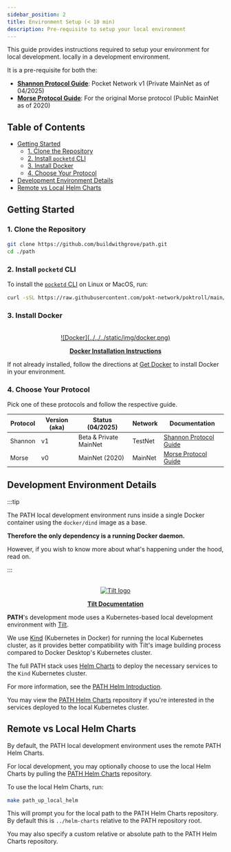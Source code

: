 ```yaml
---
sidebar_position: 2
title: Environment Setup (< 10 min)
description: Pre-requisite to setup your local environment
---
```


This guide provides instructions required to setup your environment for local development.
locally in a development environment.

It is a pre-requisite for both the:

- [**Shannon Protocol Guide**](3_cheatsheet_shannon.md): Pocket Network v1 (Private MainNet as of 04/2025)
- [**Morse Protocol Guide**](4_cheatsheet_morse.md): For the original Morse protocol (Public MainNet as of 2020)

## Table of Contents <!-- omit in toc -->

- [Getting Started](#getting-started)
  - [1. Clone the Repository](#1-clone-the-repository)
  - [2. Install `pocketd` CLI](#2-install-pocketd-cli)
  - [3. Install Docker](#3-install-docker)
  - [4. Choose Your Protocol](#4-choose-your-protocol)
- [Development Environment Details](#development-environment-details)
- [Remote vs Local Helm Charts](#remote-vs-local-helm-charts)

## Getting Started

### 1. Clone the Repository

```bash
git clone https://github.com/buildwithgrove/path.git
cd ./path
```

### 2. Install `pocketd` CLI

To install the [`pocketd` CLI](https://dev.poktroll.com/category/pocketd-cli) on Linux or MacOS, run:

```bash
curl -sSL https://raw.githubusercontent.com/pokt-network/poktroll/main/scripts/install.sh | bash
```

### 3. Install Docker

<br/>
<div align="center">
<a href="https://docs.docker.com/get-started/get-docker">
![Docker](../../../static/img/docker.png)
<p><b>Docker Installation Instructions</b></p>
</a>
</div>

If not already installed, follow the directions at [Get Docker](https://docs.docker.com/get-started/get-docker) to install Docker in your environment.

### 4. Choose Your Protocol

Pick one of these protocols and follow the respective guide.

| Protocol | Version (aka) | Status (04/2025)       | Network | Documentation                                     |
| -------- | ------------- | ---------------------- | ------- | ------------------------------------------------- |
| Shannon  | v1            | Beta & Private MainNet | TestNet | [Shannon Protocol Guide](3_cheatsheet_shannon.md) |
| Morse    | v0            | MainNet (2020)         | MainNet | [Morse Protocol Guide](4_cheatsheet_morse.md)     |

## Development Environment Details

:::tip

The PATH local development environment runs inside a single Docker container using the `docker/dind` image as a base.

**Therefore the only dependency is a running Docker daemon.**

However, if you wish to know more about what's happening under the hood, read on.

:::

<br/>
<div align="center">
  <a href="https://docs.tilt.dev/">
    <img src="https://blog.tilt.dev/assets/img/blog-default-preview.png" alt="Tilt logo" width="200"/>
  <p><b>Tilt Documentation</b></p>
  </a>
</div>

**PATH**'s development mode uses a Kubernetes-based local development environment with [Tilt](https://tilt.dev/).

We use [Kind](https://kind.sigs.k8s.io/) (Kubernetes in Docker) for running the local Kubernetes cluster, as it provides better compatibility with Tilt's
image building process compared to Docker Desktop's Kubernetes cluster.

The full PATH stack uses [Helm Charts](https://helm.sh/) to deploy the necessary services to the `Kind` Kubernetes cluster.

For more information, see the [PATH Helm Introduction](../../operate/helm/1_introduction.md).

You may view the [PATH Helm Charts](https://github.com/buildwithgrove/helm-charts) repository if you're interested in the services deployed to the local Kubernetes cluster.

## Remote vs Local Helm Charts

By default, the PATH local development environment uses the remote PATH Helm Charts.

For local development, you may optionally choose to use the local Helm Charts by pulling the [PATH Helm Charts](https://github.com/buildwithgrove/helm-charts) repository.

To use the local Helm Charts, run:

```bash
make path_up_local_helm
```

This will prompt you for the local path to the PATH Helm Charts repository. By default this is `../helm-charts` relative to the PATH repository root.

You may also specify a custom relative or absolute path to the PATH Helm Charts repository.

